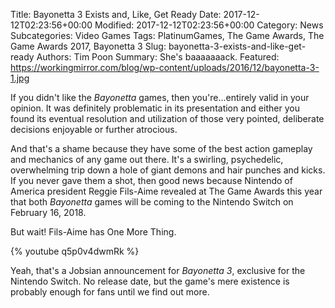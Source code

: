 Title: Bayonetta 3 Exists and, Like, Get Ready
Date: 2017-12-12T02:23:56+00:00
Modified: 2017-12-12T02:23:56+00:00
Category: News
Subcategories: Video Games
Tags: PlatinumGames, The Game Awards, The Game Awards 2017, Bayonetta 3
Slug: bayonetta-3-exists-and-like-get-ready
Authors: Tim Poon
Summary: She's baaaaaaack.
Featured: https://workingmirror.com/blog/wp-content/uploads/2016/12/bayonetta-3-1.jpg

If you didn't like the *Bayonetta* games, then you're...entirely valid in your opinion. It was definitely problematic in its presentation and either you found its eventual resolution and utilization of those very pointed, deliberate decisions enjoyable or further atrocious.

And that's a shame because they have some of the best action gameplay and mechanics of any game out there. It's a swirling, psychedelic, overwhelming trip down a hole of giant demons and hair punches and kicks. If you never gave them a shot, then good news because Nintendo of America president Reggie Fils-Aime revealed at The Game Awards this year that both *Bayonetta* games will be coming to the Nintendo Switch on February 16, 2018.

But wait! Fils-Aime has One More Thing.

{% youtube q5p0v4dwmRk %}

Yeah, that's a Jobsian announcement for *Bayonetta 3*, exclusive for the Nintendo Switch. No release date, but the game's mere existence is probably enough for fans until we find out more.

